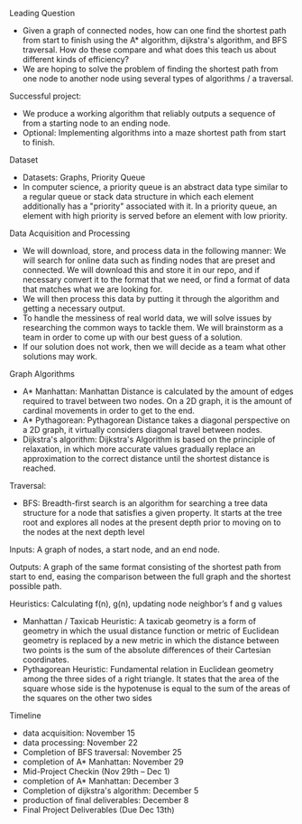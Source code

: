 Leading Question 

- Given a graph of connected nodes, how can one find the shortest path from start to finish 
using the A* algorithm, dijkstra's algorithm, and BFS traversal. How do these compare and 
what does this teach us about different kinds of efficiency?
- We are hoping to solve the problem of finding the shortest path from one node to another 
node using several types of algorithms / a traversal.


Successful project: 
- We produce a working algorithm that reliably outputs a sequence of from a starting node to an ending node. 
- Optional: Implementing algorithms into a maze shortest path from start to finish.


Dataset

- Datasets: Graphs, Priority Queue
- In computer science, a priority queue is an abstract data type similar to a regular queue 
or stack data structure in which each element additionally has a "priority" associated with it. 
In a priority queue, an element with high priority is served before an element with low priority.


Data Acquisition and Processing
- We will download, store, and process data in the following manner: We will search for online data 
such as finding nodes that are preset and connected. We will download this and store it in our repo, 
and if necessary convert it to the format that we need, or find a format of data that matches what we 
are looking for. 
- We will then process this data by putting it through the algorithm and getting a necessary output. 
- To handle the messiness of real world data, we will solve issues by researching the common ways 
to tackle them. We will brainstorm as a team in order to come up with our best guess of a solution. 
- If our solution does not work, then we will decide as a team what other solutions may work.


Graph Algorithms 
- A* Manhattan: Manhattan Distance is calculated by the amount of edges required to travel between two 
nodes. On a 2D graph, it is the amount of cardinal movements in order to get to the end.
- A* Pythagorean: Pythagorean Distance takes a diagonal perspective on a 2D graph, it virtually considers
diagonal travel between nodes.
- Dijkstra's algorithm: Dijkstra's Algorithm is based on the principle of relaxation, in which more accurate
values gradually replace an approximation to the correct distance until the shortest distance is reached.


Traversal: 
- BFS: Breadth-first search is an algorithm for searching a tree data structure for a node that satisfies 
a given property. It starts at the tree root and explores all nodes at the present depth prior to moving 
on to the nodes at the next depth level
 

Inputs: A graph of nodes, a start node, and an end node.


Outputs: A graph of the same format consisting of the shortest path from start to end, easing the comparison
between the full graph and the shortest possible path.


Heuristics: Calculating f(n), g(n), updating node neighbor’s f and g values
- Manhattan / Taxicab Heuristic: A taxicab geometry is a form of geometry in which the usual distance function
or metric of Euclidean geometry is replaced by a new metric in which the distance between two points is the 
sum of the absolute differences of their Cartesian coordinates.
- Pythagorean Heuristic: Fundamental relation in Euclidean geometry among the three sides of a right triangle. 
It states that the area of the square whose side is the hypotenuse is equal to the sum of the areas of the 
squares on the other two sides


Timeline
- data acquisition: November 15
- data processing: November 22
- Completion of BFS traversal: November 25
- completion of A* Manhattan: November 29
- Mid-Project Checkin (Nov 29th – Dec 1)
- completion of A* Manhattan: December 3
- Completion of dijkstra's algorithm: December 5
- production of final deliverables: December 8
- Final Project Deliverables (Due Dec 13th)
